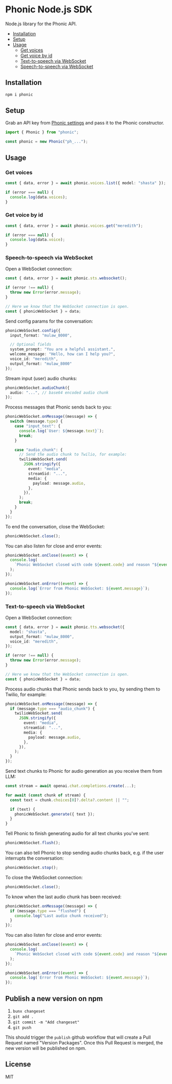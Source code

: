 # Phonic Node.js SDK

Node.js library for the Phonic API.

- [Installation](#installation)
- [Setup](#setup)
- [Usage](#usage)
  - [Get voices](#get-voices)
  - [Get voice by id](#get-voice-by-id)
  - [Text-to-speech via WebSocket](#text-to-speech-via-websocket)
  - [Speech-to-speech via WebSocket](#speech-to-speech-via-websocket)

## Installation

```bash
npm i phonic
```

## Setup

Grab an API key from [Phonic settings](https://phonic.co/settings) and pass it to the Phonic constructor.

```ts
import { Phonic } from "phonic";

const phonic = new Phonic("ph_...");
```

## Usage

### Get voices

```ts
const { data, error } = await phonic.voices.list({ model: "shasta" });

if (error === null) {
  console.log(data.voices);
}
```


### Get voice by id

```ts
const { data, error } = await phonic.voices.get("meredith");

if (error === null) {
  console.log(data.voice);
}
```

### Speech-to-speech via WebSocket

Open a WebSocket connection:

```ts
const { data, error } = await phonic.sts.websocket();

if (error !== null) {
  throw new Error(error.message);
}

// Here we know that the WebSocket connection is open.
const { phonicWebSocket } = data;
```

Send config params for the conversation:

```ts
phonicWebSocket.config({
  input_format: "mulaw_8000",

  // Optional fields
  system_prompt: "You are a helpful assistant.",
  welcome_message: "Hello, how can I help you?",
  voice_id: "meredith",
  output_format: "mulaw_8000"
});
```

Stream input (user) audio chunks:

```ts
phonicWebSocket.audioChunk({
  audio: "...", // base64 encoded audio chunk
});
```

Process messages that Phonic sends back to you:

```ts
phonicWebSocket.onMessage((message) => {
  switch (message.type) {
    case "input_text": {
      console.log(`User: ${message.text}`);
      break;
    }

    case "audio_chunk": {
      // Send the audio chunk to Twilio, for example:
      twilioWebSocket.send(
        JSON.stringify({
          event: "media",
          streamSid: "...",
          media: {
            payload: message.audio,
          },
        }),
      );
      break;
    }
  }
});
```

To end the conversation, close the WebSocket:

```ts
phonicWebSocket.close();
```

You can also listen for close and error events:

```ts
phonicWebSocket.onClose((event) => {
  console.log(
    `Phonic WebSocket closed with code ${event.code} and reason "${event.reason}"`,
  );
});

phonicWebSocket.onError((event) => {
  console.log(`Error from Phonic WebSocket: ${event.message}`);
});
```

### Text-to-speech via WebSocket

Open a WebSocket connection:

```ts
const { data, error } = await phonic.tts.websocket({
  model: "shasta",
  output_format: "mulaw_8000",
  voice_id: "meredith",
});

if (error !== null) {
  throw new Error(error.message);
}

// Here we know that the WebSocket connection is open.
const { phonicWebSocket } = data;
```

Process audio chunks that Phonic sends back to you, by sending them to Twilio, for example:

```ts
phonicWebSocket.onMessage((message) => {
  if (message.type === "audio_chunk") {
    twilioWebSocket.send(
      JSON.stringify({
        event: "media",
        streamSid: "...",
        media: {
          payload: message.audio,
        },
      }),
    );
  }
});
```

Send text chunks to Phonic for audio generation as you receive them from LLM:

```ts
const stream = await openai.chat.completions.create(...);

for await (const chunk of stream) {
  const text = chunk.choices[0]?.delta?.content || "";

  if (text) {
    phonicWebSocket.generate({ text });
  }
}
```

Tell Phonic to finish generating audio for all text chunks you've sent:

```ts
phonicWebSocket.flush();
```

You can also tell Phonic to stop sending audio chunks back, e.g. if the user interrupts the conversation:

```ts
phonicWebSocket.stop();
```

To close the WebSocket connection:

```ts
phonicWebSocket.close();
```

To know when the last audio chunk has been received:

```ts
phonicWebSocket.onMessage((message) => {
  if (message.type === "flushed") {
    console.log("Last audio chunk received");
  }
});
```

You can also listen for close and error events:

```ts
phonicWebSocket.onClose((event) => {
  console.log(
    `Phonic WebSocket closed with code ${event.code} and reason "${event.reason}"`,
  );
});

phonicWebSocket.onError((event) => {
  console.log(`Error from Phonic WebSocket: ${event.message}`);
});
```

## Publish a new version on npm

1. `bunx changeset`
2. `git add .`
3. `git commit -m "Add changeset"`
4. `git push`

This should trigger the `publish` github workflow that will create a Pull Request named "Version Packages". 
Once this Pull Request is merged, the new version will be published on npm.

## License

MIT
